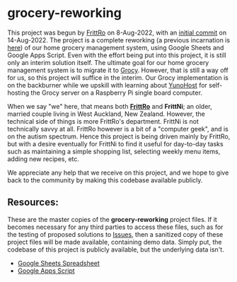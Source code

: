 # grocery-reworking
This project was begun by [FrittRo](https://github.com/frittro) on 8-Aug-2022, with an [initial commit](https://github.com/frittro/grocery-reworking/commit/a1a7953c4f9dec1b11ca0fec15695522b36164c7) on 14-Aug-2022. The project is a complete reworking (a previous incarnation is [here](https://github.com/frittro/Grocery)) of our home grocery management system, using Google Sheets and Google Apps Script. Even with the effort being put into this project, it is still only an interim solution itself. The ultimate goal for our home grocery management system is to migrate it to [Grocy](https://github.com/grocy). However, that is still a way off for us, so this project will suffice in the interim. Our Grocy implementation is on the backburner while we upskill with learning about [YunoHost](https://github.com/YunoHost) for self-hosting the Grocy server on a Raspberry Pi single board computer.

When we say "we" here, that means both [**FrittRo**](https://github.com/frittro) and **FrittNi**; an older, married couple living in West Auckland, New Zealand. However, the technical side of things is more FrittRo's department. FrittNi is not technically savvy at all. FrittRo however is a bit of a "computer geek", and is on the autism spectrum. Hence this project is being driven mainly by FrittRo, but with a desire eventually for FrittNi to find it useful for day-to-day tasks such as maintaining a simple shopping list, selecting weekly menu items, adding new recipes, etc.

We appreciate any help that we receive on this project, and we hope to give back to the community by making this codebase available publicly.

## Resources:
These are the master copies of the **grocery-reworking** project files. If it becomes necessary for any third parties to access these files, such as for the testing of proposed solutions to [Issues](https://github.com/frittro/grocery-reworking/issues), then a sanitized copy of these project files will be made available, containing demo data. Simply put, the codebase of this project is publicly available, but the underlying data isn't.
* [Google Sheets Spreadsheet](https://docs.google.com/spreadsheets/d/1hTPIglQdIRfudDOpOVZlZmkGWh-sIL0KpH9Lyi9uwUU/edit)
* [Google Apps Script](https://script.google.com/home/projects/1ZxRVBhwjp90_Po2tRmNv6hrT2sZdt0xCCNXmFxQD0koJppHuY_bUFWXX/edit)

